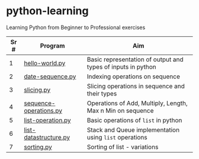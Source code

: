 # python-learning
Learning Python from Beginner to Professional exercises

| Sr # | Program | Aim |
|------|---------|-----|
| 1 | [hello-world.py](./hello-world.py) | Basic representation of output and types of inputs in python |
| 2 | [date-sequence.py](./date-sequence.py) | Indexing operations on sequence |
| 3 | [slicing.py](./slicing.py) | Slicing operations in sequence and their types |
| 4 | [sequence-operations.py](sequence-operations.py) | Operations of Add, Multiply, Length, Max n Min on sequence |
| 5 | [list-operation.py](./list-operation.py) | Basic operations of `list` in python |
| 6 | [list-datastructure.py](./list-datastructure.py) | Stack and Queue implementation using `list` operations |
| 7 | [sorting.py](./sorting.py) | Sorting of list - variations |

